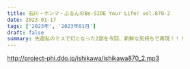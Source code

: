 ```yaml
---
title: 石川・ホンマ・ぶるんのBe-SIDE Your Life! vol.870-2
date: 2023-01-17
tags: ['2023年', '2023年01月']
draft: false
summary: 先週私のミスで幻となった2部を今回、新鮮な気持ちで再現！！！
---
```


http://project-phi.ddo.jp/ishikawa/ishikawa870_2.mp3
